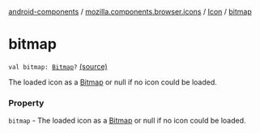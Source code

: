[android-components](../../index.md) / [mozilla.components.browser.icons](../index.md) / [Icon](index.md) / [bitmap](./bitmap.md)

# bitmap

`val bitmap: `[`Bitmap`](https://developer.android.com/reference/android/graphics/Bitmap.html)`?` [(source)](https://github.com/mozilla-mobile/android-components/blob/master/components/browser/icons/src/main/java/mozilla/components/browser/icons/Icon.kt#L17)

The loaded icon as a [Bitmap](https://developer.android.com/reference/android/graphics/Bitmap.html) or null if no icon could be loaded.

### Property

`bitmap` - The loaded icon as a [Bitmap](https://developer.android.com/reference/android/graphics/Bitmap.html) or null if no icon could be loaded.
